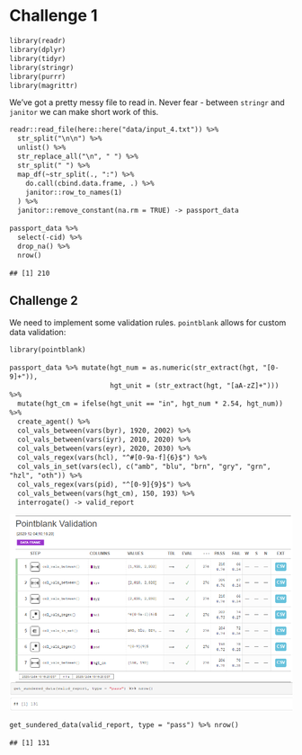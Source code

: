 # Challenge 1

    library(readr)
    library(dplyr)
    library(tidyr)
    library(stringr)
    library(purrr)
    library(magrittr)

We’ve got a pretty messy file to read in. Never fear - between `stringr`
and `janitor` we can make short work of this.

    readr::read_file(here::here("data/input_4.txt")) %>% 
      str_split("\n\n") %>% 
      unlist() %>% 
      str_replace_all("\n", " ") %>% 
      str_split(" ") %>% 
      map_df(~str_split(., ":") %>% 
        do.call(cbind.data.frame, .) %>% 
        janitor::row_to_names(1)
      ) %>% 
      janitor::remove_constant(na.rm = TRUE) -> passport_data

    passport_data %>% 
      select(-cid) %>% 
      drop_na() %>% 
      nrow()

    ## [1] 210

## Challenge 2

We need to implement some validation rules. `pointblank` allows for
custom data validation:

    library(pointblank)

    passport_data %>% mutate(hgt_num = as.numeric(str_extract(hgt, "[0-9]+")),
                             hgt_unit = (str_extract(hgt, "[aA-zZ]+"))) %>% 
      mutate(hgt_cm = ifelse(hgt_unit == "in", hgt_num * 2.54, hgt_num)) %>% 
      create_agent() %>% 
      col_vals_between(vars(byr), 1920, 2002) %>% 
      col_vals_between(vars(iyr), 2010, 2020) %>% 
      col_vals_between(vars(eyr), 2020, 2030) %>% 
      col_vals_regex(vars(hcl), "^#[0-9a-f]{6}$") %>% 
      col_vals_in_set(vars(ecl), c("amb", "blu", "brn", "gry", "grn", "hzl", "oth")) %>% 
      col_vals_regex(vars(pid), "^[0-9]{9}$") %>% 
      col_vals_between(vars(hgt_cm), 150, 193) %>% 
      interrogate() -> valid_report

![](solutions/4/valid_report.png)

    get_sundered_data(valid_report, type = "pass") %>% nrow()

    ## [1] 131
